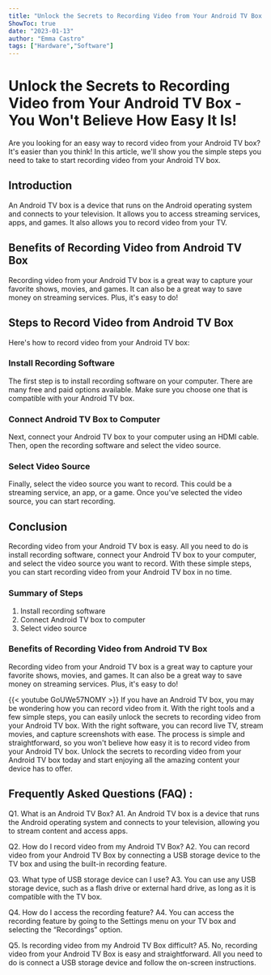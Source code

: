 ```yaml
---
title: "Unlock the Secrets to Recording Video from Your Android TV Box - You Won't Believe How Easy It Is!"
ShowToc: true 
date: "2023-01-13"
author: "Emma Castro" 
tags: ["Hardware","Software"]
---
```

# Unlock the Secrets to Recording Video from Your Android TV Box - You Won't Believe How Easy It Is!

Are you looking for an easy way to record video from your Android TV box? It's easier than you think! In this article, we'll show you the simple steps you need to take to start recording video from your Android TV box. 

## Introduction

An Android TV box is a device that runs on the Android operating system and connects to your television. It allows you to access streaming services, apps, and games. It also allows you to record video from your TV. 

## Benefits of Recording Video from Android TV Box

Recording video from your Android TV box is a great way to capture your favorite shows, movies, and games. It can also be a great way to save money on streaming services. Plus, it's easy to do! 

## Steps to Record Video from Android TV Box

Here's how to record video from your Android TV box:

### Install Recording Software

The first step is to install recording software on your computer. There are many free and paid options available. Make sure you choose one that is compatible with your Android TV box. 

### Connect Android TV Box to Computer

Next, connect your Android TV box to your computer using an HDMI cable. Then, open the recording software and select the video source. 

### Select Video Source

Finally, select the video source you want to record. This could be a streaming service, an app, or a game. Once you've selected the video source, you can start recording. 

## Conclusion

Recording video from your Android TV box is easy. All you need to do is install recording software, connect your Android TV box to your computer, and select the video source you want to record. With these simple steps, you can start recording video from your Android TV box in no time. 

### Summary of Steps

1. Install recording software
2. Connect Android TV box to computer
3. Select video source

### Benefits of Recording Video from Android TV Box

Recording video from your Android TV box is a great way to capture your favorite shows, movies, and games. It can also be a great way to save money on streaming services. Plus, it's easy to do!

{{< youtube GoUWe57NOMY >}} 
If you have an Android TV box, you may be wondering how you can record video from it. With the right tools and a few simple steps, you can easily unlock the secrets to recording video from your Android TV box. With the right software, you can record live TV, stream movies, and capture screenshots with ease. The process is simple and straightforward, so you won't believe how easy it is to record video from your Android TV box. Unlock the secrets to recording video from your Android TV box today and start enjoying all the amazing content your device has to offer.

## Frequently Asked Questions (FAQ) :
Q1. What is an Android TV Box?
A1. An Android TV box is a device that runs the Android operating system and connects to your television, allowing you to stream content and access apps.

Q2. How do I record video from my Android TV Box?
A2. You can record video from your Android TV Box by connecting a USB storage device to the TV box and using the built-in recording feature.

Q3. What type of USB storage device can I use?
A3. You can use any USB storage device, such as a flash drive or external hard drive, as long as it is compatible with the TV box.

Q4. How do I access the recording feature?
A4. You can access the recording feature by going to the Settings menu on your TV box and selecting the “Recordings” option.

Q5. Is recording video from my Android TV Box difficult?
A5. No, recording video from your Android TV Box is easy and straightforward. All you need to do is connect a USB storage device and follow the on-screen instructions.


